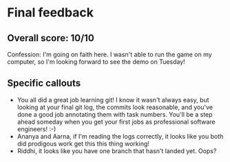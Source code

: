 # Final feedback

## Overall score: 10/10

Confession: I'm going on faith here. I wasn't able to run the game on my
computer, so I'm looking forward to see the demo on Tuesday!

## Specific callouts

* You all did a great job learning git! I know it wasn't always easy, but
  looking at your final git log, the commits look reasonable, and you've done a
  good job annotating them with task numbers. You'll be a step ahead someday
  when you get your first jobs as professional software engineers! :-)
* Ananya and Aarna, if I'm reading the logs correctly, it looks like you both
  did prodigous work get this this thing working!
* Riddhi, it looks like you have one branch that hasn't landed yet. Oops?

